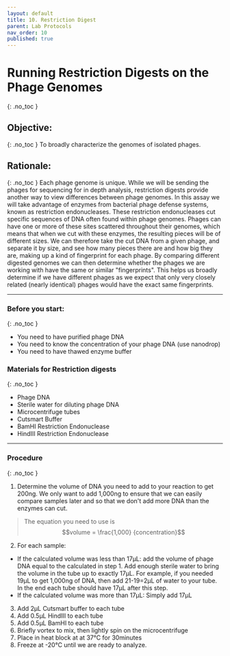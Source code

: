 ```yaml
---
layout: default
title: 10. Restriction Digest
parent: Lab Protocols
nav_order: 10
published: true
---
```


<script type="text/x-mathjax-config">
MathJax.Hub.Config({
  tex2jax: {
    inlineMath: [['$','$'], ['\\(','\\)']],
    processEscapes: true
  }
});
</script>
<script src="https://cdnjs.cloudflare.com/ajax/libs/mathjax/2.7.0/MathJax.js?config=TeX-AMS-MML_HTMLorMML" type="text/javascript"></script>

# Running Restriction Digests on the Phage Genomes
{: .no_toc }

## Objective:
{: .no_toc }
To broadly characterize the genomes of isolated phages.

## Rationale:
{: .no_toc }
Each phage genome is unique. While we will be sending the phages for sequencing for in depth analysis, restriction digests provide another way to view differences between phage genomes. In this assay we will take advantage of enzymes from bacterial phage defense systems, known as restriction endonucleases. These restriction endonucleases cut specific sequences of DNA often found within phage genomes. Phages can have one or more of these sites scattered throughout their genomes, which means that when we cut with these enzymes, the resulting pieces will be of different sizes. We can therefore take the cut DNA from a given phage, and separate it by size, and see how many pieces there are and how big they are, making up a kind of fingerprint for each phage. By comparing different digested genomes we can then determine whether the phages we are working with have the same or similar "fingerprints". This helps us broadly determine if we have different phages as we expect that only very closely related (nearly identical) phages would have the exact same fingerprints.

---

### Before you start:
{: .no_toc }
- You need to have purified phage DNA
- You need to know the concentration of your phage DNA (use nanodrop)
- You need to have thawed enzyme buffer

### Materials for Restriction digests
{: .no_toc }
- Phage DNA 
- Sterile water for diluting phage DNA
- Microcentrifuge tubes
- Cutsmart Buffer
- BamHI Restriction Endonuclease
- HindIII Restriction Endonuclease

---

### Procedure
{: .no_toc }
1. Determine the volume of DNA you need to add to your reaction to get 200ng. We only want to add 1,000ng to ensure that we can easily compare samples later and so that we don't add more DNA than the enzymes can cut. 
> The equation you need to use is $$volume = \frac{1,000} {concentration}$$
2. For each sample:
- If the calculated volume was less than 17µL: add the volume of phage DNA equal to the calculated in step 1. Add enough sterile water to bring the volume in the tube up to exactly 17µL. For example, if you needed 19µL to get 1,000ng of DNA, then add 21-19=2µL of water to your tube. In the end each tube should have 17µL after this step.
- If the calculated volume was more than 17µL: Simply add 17µL
3. Add 2µL Cutsmart buffer to each tube
4. Add 0.5µL HindIII to each tube
5. Add 0.5µL BamHI to each tube
6. Briefly vortex to mix, then lightly spin on the microcentrifuge
7. Place in heat block at at 37°C for 30minutes
8. Freeze at -20℃ until we are ready to analyze.

